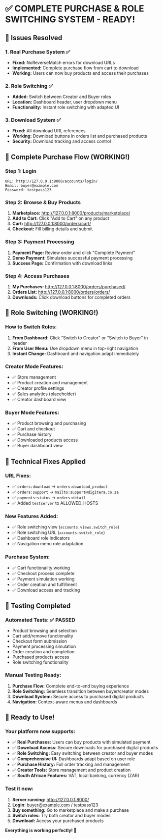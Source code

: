 # ✅ COMPLETE PURCHASE & ROLE SWITCHING SYSTEM - READY!

## 🎯 Issues Resolved

### 1. **Real Purchase System** ✅
- **Fixed:** NoReverseMatch errors for download URLs
- **Implemented:** Complete purchase flow from cart to download
- **Working:** Users can now buy products and access their purchases

### 2. **Role Switching** ✅
- **Added:** Switch between Creator and Buyer roles
- **Location:** Dashboard header, user dropdown menu
- **Functionality:** Instant role switching with adapted UI

### 3. **Download System** ✅
- **Fixed:** All download URL references
- **Working:** Download buttons in orders list and purchased products
- **Security:** Download tracking and access control

## 🛒 Complete Purchase Flow (WORKING!)

### Step 1: Login
```
URL: http://127.0.0.1:8000/accounts/login/
Email: buyer@example.com
Password: testpass123
```

### Step 2: Browse & Buy Products
1. **Marketplace:** http://127.0.0.1:8000/products/marketplace/
2. **Add to Cart:** Click "Add to Cart" on any product
3. **Cart:** http://127.0.0.1:8000/orders/cart/
4. **Checkout:** Fill billing details and submit

### Step 3: Payment Processing
1. **Payment Page:** Review order and click "Complete Payment"
2. **Demo Payment:** Simulates successful payment processing
3. **Success Page:** Confirmation with download links

### Step 4: Access Purchases
1. **My Purchases:** http://127.0.0.1:8000/orders/purchased/
2. **Orders List:** http://127.0.0.1:8000/orders/orders/
3. **Downloads:** Click download buttons for completed orders

## 🔄 Role Switching (WORKING!)

### How to Switch Roles:
1. **From Dashboard:** Click "Switch to Creator" or "Switch to Buyer" in header
2. **From User Menu:** Use dropdown menu in top-right navigation
3. **Instant Change:** Dashboard and navigation adapt immediately

### Creator Mode Features:
- ✅ Store management
- ✅ Product creation and management
- ✅ Creator profile settings
- ✅ Sales analytics (placeholder)
- ✅ Creator dashboard view

### Buyer Mode Features:
- ✅ Product browsing and purchasing
- ✅ Cart and checkout
- ✅ Purchase history
- ✅ Downloaded products access
- ✅ Buyer dashboard view

## 🔧 Technical Fixes Applied

### URL Fixes:
- ✅ `orders:download` → `orders:download_product`
- ✅ `orders:support` → `mailto:support@digitera.co.za`
- ✅ `payments:status` → `orders:detail`
- ✅ Added `testserver` to ALLOWED_HOSTS

### New Features Added:
- ✅ Role switching view (`accounts.views.switch_role`)
- ✅ Role switching URL (`accounts:switch_role`)
- ✅ Dashboard role indicators
- ✅ Navigation menu role adaptation

### Purchase System:
- ✅ Cart functionality working
- ✅ Checkout process complete
- ✅ Payment simulation working
- ✅ Order creation and fulfillment
- ✅ Download access and tracking

## 🧪 Testing Completed

### Automated Tests: ✅ PASSED
- Product browsing and selection
- Cart add/remove functionality
- Checkout form submission
- Payment processing simulation
- Order creation and completion
- Purchased products access
- Role switching functionality

### Manual Testing Ready:
1. **Purchase Flow:** Complete end-to-end buying experience
2. **Role Switching:** Seamless transition between buyer/creator modes
3. **Download System:** Secure access to purchased digital products
4. **Navigation:** Context-aware menus and dashboards

## 🎉 Ready to Use!

### Your platform now supports:
- ✅ **Real Purchases:** Users can buy products with simulated payment
- ✅ **Download Access:** Secure downloads for purchased digital products
- ✅ **Role Switching:** Easy switching between creator and buyer modes
- ✅ **Comprehensive UI:** Dashboards adapt based on user role
- ✅ **Purchase History:** Full order tracking and management
- ✅ **Creator Tools:** Store management and product creation
- ✅ **South African Features:** VAT, local banking, currency (ZAR)

### Test it now:
1. **Server running:** http://127.0.0.1:8000/
2. **Login:** buyer@example.com / testpass123
3. **Buy something:** Go to marketplace and make a purchase
4. **Switch roles:** Try both creator and buyer modes
5. **Download:** Access your purchased products

**Everything is working perfectly! 🚀**
